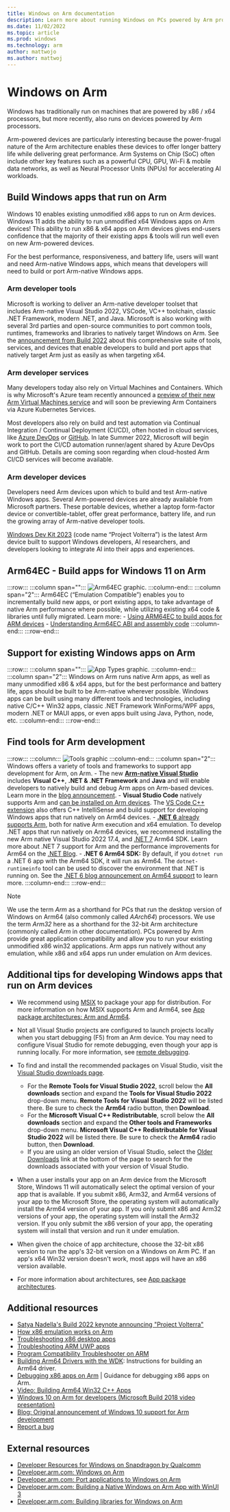 ```yaml
---
title: Windows on Arm documentation
description: Learn more about running Windows on PCs powered by Arm processors. Find guidance on how to build Windows apps for Arm64 devices or iteratively update your existing Windows app to take advantage of Arm64 native capabilities.
ms.date: 11/02/2022
ms.topic: article
ms.prod: windows
ms.technology: arm
author: mattwojo
ms.author: mattwoj
---
```


# Windows on Arm

Windows has traditionally run on machines that are powered by x86 / x64 processors, but more recently, also runs on devices powered by Arm processors.

Arm-powered devices are particularly interesting because the power-frugal nature of the Arm architecture enables these devices to offer longer battery life while delivering great performance. Arm Systems on Chip (SoC) often include other key features such as a powerful CPU, GPU, Wi-Fi & mobile data networks, as well as Neural Processor Units (NPUs) for accelerating AI workloads.

## Build Windows apps that run on Arm

Windows 10 enables existing unmodified x86 apps to run on Arm devices. Windows 11 adds the ability to run unmodified x64 Windows apps on Arm devices! This ability to run x86 & x64 apps on Arm devices gives end-users confidence that the majority of their existing apps & tools will run well even on new Arm-powered devices.

For the best performance, responsiveness, and battery life, users will want and need Arm-native Windows apps, which means that developers will need to build or port Arm-native Windows apps.

### Arm developer tools

Microsoft is working to deliver an Arm-native developer toolset that includes Arm-native Visual Studio 2022, VSCode, VC++ toolchain, classic .NET Framework, modern .NET, and Java. Microsoft is also working with several 3rd parties and open-source communities to port common tools, runtimes, frameworks and libraries to natively target Windows on Arm. See the [announcement from Build 2022](https://blogs.windows.com/windowsdeveloper/2022/05/24/create-next-generation-experiences-at-scale-with-windows/) about this comprehensive suite of tools, services, and devices that enable developers to build and port apps that natively target Arm just as easily as when targeting x64.

### Arm developer services

Many developers today also rely on Virtual Machines and Containers. Which is why Microsoft's Azure team recently announced a [preview of their new Arm Virtual Machines service](https://azure.microsoft.com/blog/now-in-preview-azure-virtual-machines-with-ampere-altra-armbased-processors/) and will soon be previewing Arm Containers via Azure Kubernetes Services.

Most developers also rely on build and test automation via Continual Integration / Continual Deployment (CI/CD), often hosted in cloud services, like [Azure DevOps](/azure/architecture/example-scenario/apps/devops-dotnet-webapp) or [GitHub](https://resources.github.com/ci-cd/). In late Summer 2022, Microsoft will begin work to port the CI/CD automation runner/agent shared by Azure DevOps and GitHub. Details are coming soon regarding when cloud-hosted Arm CI/CD services will become available.

### Arm developer devices

Developers need Arm devices upon which to build and test Arm-native Windows apps. Several Arm-powered devices are already available from Microsoft partners. These portable devices, whether a laptop form-factor device or convertible-tablet, offer great performance, battery life, and run the growing array of Arm-native developer tools.

[Windows Dev Kit 2023](./dev-kit/index.md) (code name “Project Volterra”) is the latest Arm device built to support Windows developers, AI researchers, and developers looking to integrate AI into their apps and experiences.

## Arm64EC - Build apps for Windows 11 on Arm

:::row:::
    :::column span="":::
       ![Arm64EC graphic.](./images/arm64ec.png)
    :::column-end:::
    :::column span="2":::
        Arm64EC (“Emulation Compatible”) enables you to incrementally build new apps, or port existing apps, to take advantage of native Arm performance where possible, while utilizing existing x64 code & libraries until fully migrated. Learn more:
        - [Using ARM64EC to build apps for ARM devices](./arm64ec.md)
        - [Understanding Arm64EC ABI and assembly code](./arm64ec-abi.md)
    :::column-end:::
:::row-end:::

## Support for existing Windows apps on Arm

:::row:::
    :::column span="":::
       ![App Types graphic.](./images/app-types.png)
    :::column-end:::
    :::column span="2":::
        Windows on Arm runs native Arm apps, as well as many unmodified x86 & x64 apps, but for the best performance and battery life, apps should be built to be Arm-native wherever possible. Windows apps can be built using many different tools and technologies, including native C/C++ Win32 apps, classic .NET Framework WinForms/WPF apps, modern .NET or MAUI apps, or even apps built using Java, Python, node, etc.
    :::column-end:::
:::row-end:::

## Find tools for Arm development

:::row:::
    :::column:::
       ![Tools graphic](./images/arm-tools.png)
    :::column-end:::
    :::column span="2":::
        Windows offers a variety of tools and frameworks to support app development for Arm, on Arm.
        - The new **[Arm-native Visual Studio](/visualstudio/install/visual-studio-on-arm-devices)** includes **Visual C++**, **.NET & .NET Framework** and **Java** and will enable developers to natively build and debug Arm apps on Arm-based devices. Learn more in the [blog announcement](https://devblogs.microsoft.com/visualstudio/arm64-visual-studio/).
        - **Visual Studio Code** natively supports Arm and [can be installed on Arm devices](https://code.visualstudio.com/#alt-downloads). The [VS Code C++ extension](https://marketplace.visualstudio.com/items?itemName=ms-vscode.cpptools) also offers C++ IntelliSense and build support for developing Windows apps that run natively on Arm64 devices.
        - [**.NET 6** already supports Arm](/dotnet/core/whats-new/dotnet-6#arm64-support), both for native Arm execution and x64 emulation. To develop .NET apps that run natively on Arm64 devices, we recommend installing the new Arm native Visual Studio 2022 17.4, and [.NET 7](https://dotnet.microsoft.com/download/dotnet/7.0) Arm64 SDK. Learn more about .NET 7 support for Arm and the performance improvements for Arm64 on the [.NET Blog](https://devblogs.microsoft.com/dotnet/arm64-performance-improvements-in-dotnet-7/).
        - **.NET 6 Arm64 SDK:** By default, if you `dotnet run` a .NET 6 app with the Arm64 SDK, it will run as Arm64. The `dotnet-runtimeinfo` tool can be used to discover the environment that .NET is running on. See the [.NET 6 blog announcement on Arm64 support](https://devblogs.microsoft.com/dotnet/announcing-net-6/#windows-arm64) to learn more.
    :::column-end:::
:::row-end:::

> [!NOTE]
> We use the term *Arm* as a shorthand for PCs that run the desktop version of Windows on Arm64 (also commonly called *AArch64*) processors.  We use the term *Arm32* here as a shorthand for the 32-bit Arm architecture (commonly called *Arm* in other documentation). PCs powered by Arm provide great application compatibility and allow you to run your existing unmodified x86 win32 applications. Arm apps run natively without any emulation, while x86 and x64 apps run under emulation on Arm devices.

## Additional tips for developing Windows apps that run on Arm devices

- We recommend using [MSIX](/windows/msix/overview/) to package your app for distribution. For more information on how MSIX supports Arm and Arm64, see [App package architectures: Arm and Arm64](/windows/msix/package/device-architecture#arm-and-arm64).

- Not all Visual Studio projects are configured to launch projects locally when you start debugging (F5) from an Arm device. You may need to configure Visual Studio for remote debugging, even though your app is running locally. For more information, see [remote debugging](/visualstudio/debugger/remote-debugging).

- To find and install the recommended packages on Visual Studio, visit the [Visual Studio downloads page](https://visualstudio.microsoft.com/downloads/).
  - For the **Remote Tools for Visual Studio 2022**, scroll below the **All downloads** section and expand the **Tools for Visual Studio 2022** drop-down menu. **Remote Tools for Visual Studio 2022** will be listed there. Be sure to check the **Arm64** radio button, then **Download**.
  - For the **Microsoft Visual C++ Redistributable**, scroll below the **All downloads** section and expand the **Other tools and Frameworks** drop-down menu. **Microsoft Visual C++ Redistributable for Visual Studio 2022** will be listed there. Be sure to check the **Arm64** radio button, then **Download**.
  - If you are using an older version of Visual Studio, select the [Older Downloads](https://visualstudio.microsoft.com/vs/older-downloads/) link at the bottom of the page to search for the downloads associated with your version of Visual Studio.

- When a user installs your app on an Arm device from the Microsoft Store, Windows 11 will automatically select the optimal version of your app that is available. If you submit x86, Arm32, and Arm64 versions of your app to the Microsoft Store, the operating system will automatically install the Arm64 version of your app. If you only submit x86 and Arm32 versions of your app, the operating system will install the Arm32 version. If you only submit the x86 version of your app, the operating system will install that version and run it under emulation.
- When given the choice of app architecture, choose the 32-bit x86 version to run the app's 32-bit version on a Windows on Arm PC. If an app's x64 Win32 version doesn't work, most apps will have an x86 version available.
- For more information about architectures, see [App package architectures](/windows/msix/package/device-architecture).

## Additional resources

- [Satya Nadella's Build 2022 keynote announcing "Project Volterra"](https://youtu.be/BmGiJDeIiY0?t=63)
- [How x86 emulation works on Arm](./apps-on-arm-x86-emulation.md)
- [Troubleshooting x86 desktop apps](./apps-on-arm-troubleshooting-x86.md)
- [Troubleshooting ARM UWP apps](./apps-on-arm-troubleshooting-arm32.md)
- [Program Compatibility Troubleshooter on ARM](./apps-on-arm-program-compat-troubleshooter.md)
- [Building Arm64 Drivers with the WDK](/windows-hardware/drivers/develop/building-arm64-drivers): Instructions for building an Arm64 driver.
- [Debugging x86 apps on Arm](/windows-hardware/drivers/debugger/debugging-arm64) | Guidance for debugging x86 apps on Arm.
- [Video: Building Arm64 Win32 C++ Apps](https://www.youtube.com/watch?v=OZtVBDeVqCE)
- [Windows 10 on Arm for developers (Microsoft Build 2018 video presentation)](/events/build-2018/brk2438)
- [Blog: Original announcement of Windows 10 support for Arm development](https://blogs.windows.com/windowsdeveloper/2018/11/15/official-support-for-windows-10-on-arm-development/)
- [Report a bug](mailto:woafeedback@microsoft.com)

## External resources

- [Developer Resources for Windows on Snapdragon by Qualcomm](https://developer.qualcomm.com/hardware/windows-on-snapdragon/developer-resources)
- [Developer.arm.com: Windows on Arm](https://developer.arm.com/solutions/os/windows-on-arm)
- [Developer.arm.com: Port applications to Windows on Arm](https://developer.arm.com/documentation/102341/0400/Overview)
- [Developer.arm.com: Building a Native Windows on Arm App with WinUI 3](https://developer.arm.com/documentation/102767/0100/)
- [Developer.arm.com: Building libraries for Windows on Arm](https://developer.arm.com/documentation/102528/)
